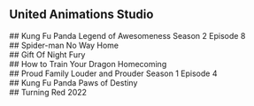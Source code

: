 ## United Animations Studio 
<head> <script type='text/javascript' src='//pl17129212.effectivecpmcontent.com/e0/e3/a5/e0e3a5a039aa996131246ea3fdbbf704.js'></script> </head>
## Kung Fu Panda Legend of Awesomeness Season 2 Episode 8
<div itemscope itemtype="https://schema.org/VideoObject"><meta itemprop="uploadDate" content="Fri Mar 11 2022 17:16:00 GMT-0400 (Atlantic Standard Time)"/><meta itemprop="name" content="Season 2 Episode 8"/><meta itemprop="duration" content="P0Y0M0DT0H23M39S" /><meta itemprop="thumbnailUrl" content="https://content.jwplatform.com/thumbs/40S0taUD-960.jpg"/><meta itemprop="contentUrl" content="https://content.jwplatform.com/videos/40S0taUD-awiNFhtr.mp4"/><script src="https://cdn.jwplayer.com/players/40S0taUD-vIw7aT7F.js"></script></div>
## Spider-man No Way Home
<div itemscope itemtype="https://schema.org/VideoObject"><meta itemprop="uploadDate" content="Fri Mar 11 2022 20:11:00 GMT-0400 (Atlantic Standard Time)"/><meta itemprop="name" content="Spiderman no way home 2022"/><meta itemprop="duration" content="P0Y0M0DT2H28M9S" /><meta itemprop="thumbnailUrl" content="https://content.jwplatform.com/thumbs/xCxh0kZz-960.jpg"/><meta itemprop="contentUrl" content="https://content.jwplatform.com/videos/xCxh0kZz-awiNFhtr.mp4"/><script src="https://cdn.jwplayer.com/players/xCxh0kZz-vIw7aT7F.js"></script></div>
## Gift Of Night Fury
<div itemscope itemtype="https://schema.org/VideoObject"><meta itemprop="uploadDate" content="Thu Mar 17 2022 10:42:12 GMT-0400 (Atlantic Standard Time)"/><meta itemprop="name" content="Dragons.gift.of.the.night.fury.2011"/><meta itemprop="duration" content="P0Y0M0DT0H22M12S" /><meta itemprop="thumbnailUrl" content="https://content.jwplatform.com/thumbs/PexHqw6z-960.jpg"/><meta itemprop="contentUrl" content="https://content.jwplatform.com/videos/PexHqw6z-awiNFhtr.mp4"/><script src="https://cdn.jwplayer.com/players/PexHqw6z-vIw7aT7F.js"></script></div>
## How to Train Your Dragon Homecoming
<div itemscope itemtype="https://schema.org/VideoObject"><meta itemprop="uploadDate" content="Thu Mar 17 2022 11:54:34 GMT-0400 (Atlantic Standard Time)"/><meta itemprop="name" content="How.to.train.your.dragon.homecoming.2019"/><meta itemprop="duration" content="P0Y0M0DT0H21M27S" /><meta itemprop="thumbnailUrl" content="https://content.jwplatform.com/thumbs/DT5KFYTG-960.jpg"/><meta itemprop="contentUrl" content="https://content.jwplatform.com/videos/DT5KFYTG-awiNFhtr.mp4"/><script src="https://cdn.jwplayer.com/players/DT5KFYTG-vIw7aT7F.js"></script></div>
## Proud Family Louder and Prouder Season 1 Episode 4
<div itemscope itemtype="https://schema.org/VideoObject"><meta itemprop="uploadDate" content="Thu Mar 17 2022 12:16:21 GMT-0400 (Atlantic Standard Time)"/><meta itemprop="name" content="S01e04"/><meta itemprop="duration" content="P0Y0M0DT0H25M58S" /><meta itemprop="thumbnailUrl" content="https://content.jwplatform.com/thumbs/AIZUhde9-960.jpg"/><meta itemprop="contentUrl" content="https://content.jwplatform.com/videos/AIZUhde9-awiNFhtr.mp4"/><script src="https://cdn.jwplayer.com/players/AIZUhde9-vIw7aT7F.js"></script></div>
## Kung Fu Panda Paws of Destiny <head> <script type='text/javascript' src='//pl17129212.effectivecpmcontent.com/e0/e3/a5/e0e3a5a039aa996131246ea3fdbbf704.js'></script> </head>
<div itemscope itemtype="https://schema.org/VideoObject"><meta itemprop="uploadDate" content="Thu Mar 17 2022 13:53:02 GMT-0400 (Atlantic Standard Time)"/><meta itemprop="name" content="S01e01"/><meta itemprop="duration" content="P0Y0M0DT0H22M40S" /><meta itemprop="thumbnailUrl" content="https://content.jwplatform.com/thumbs/kjS4hbvu-960.jpg"/><meta itemprop="contentUrl" content="https://content.jwplatform.com/videos/kjS4hbvu-awiNFhtr.mp4"/><script src="https://cdn.jwplayer.com/players/kjS4hbvu-vIw7aT7F.js"></script></div>
## Turning Red 2022
<div itemscope itemtype="https://schema.org/VideoObject"><meta itemprop="uploadDate" content="Fri Mar 18 2022 17:37:57 GMT-0400 (Atlantic Standard Time)"/><meta itemprop="name" content="Turning.red.2022"/><meta itemprop="duration" content="P0Y0M0DT1H39M41S" /><meta itemprop="thumbnailUrl" content="https://content.jwplatform.com/thumbs/Uix3RLkX-960.jpg"/><meta itemprop="contentUrl" content="https://content.jwplatform.com/videos/Uix3RLkX-awiNFhtr.mp4"/><script src="https://cdn.jwplayer.com/players/Uix3RLkX-vIw7aT7F.js"></script></div>
<head> <script type='text/javascript' src='//pl17129212.effectivecpmcontent.com/e0/e3/a5/e0e3a5a039aa996131246ea3fdbbf704.js'></script> </head>

